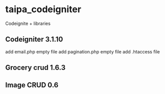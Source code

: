# taipa_codeigniter
Codeignite + libraries

<h2>Codeigniter 3.1.10</h2>
add email.php empty file
add pagination.php empty file
add .htaccess file

<h2>Grocery crud 1.6.3</h2>


<h2>Image CRUD 0.6</h2>
